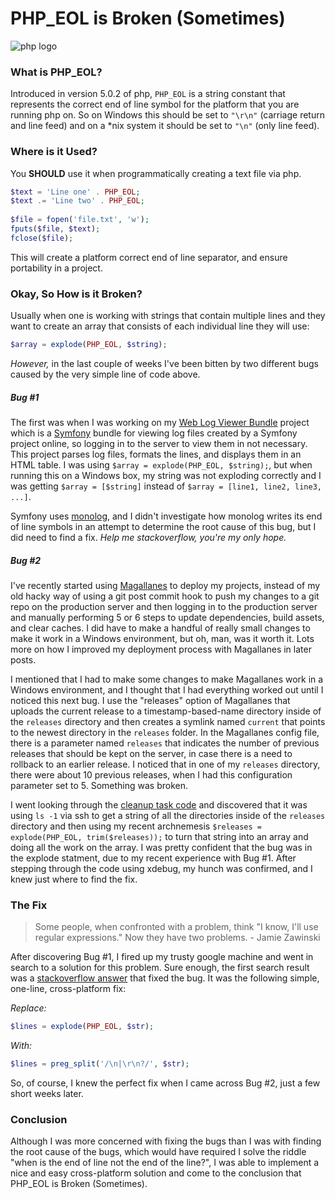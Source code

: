 # PHP_EOL is Broken (Sometimes)

![php logo](/img/php.png "php logo")

### What is PHP_EOL?

Introduced in version 5.0.2 of php, `PHP_EOL` is a string constant that represents the correct end of line symbol for 
the platform that you are running php on.
So on Windows this should be set to `"\r\n"` (carriage return and line feed) and on a *nix system it should be set to
`"\n"` (only line feed).

### Where is it Used?
You **SHOULD** use it when programmatically creating a text file via php.

```php
$text = 'Line one' . PHP_EOL;
$text .= 'Line two' . PHP_EOL;
 
$file = fopen('file.txt', 'w');
fputs($file, $text);
fclose($file);
```
This will create a platform correct end of line separator, and ensure portability in a project.

### Okay, So How is it Broken?
Usually when one is working with strings that contain multiple lines and they want to create an array that consists of
each individual line they will use: 
```php
$array = explode(PHP_EOL, $string);
```
*However,* in the last couple of weeks I've been bitten by two different bugs caused by the very simple line of code above.

##### Bug #1
The first was when I was working on my [Web Log Viewer Bundle](https://github.com/eidsonator/WebLogViewerBundle) project
which is a [Symfony](https://symfony.com/) bundle for viewing log files created by a Symfony project online, so logging 
in to the server to view them in not necessary.  This project parses log files, formats the lines, and displays them
in an HTML table.  I was using `$array = explode(PHP_EOL, $string);`, but when running this on a Windows box, my string 
was not exploding correctly and I was getting `$array = [$string]` instead of `$array = [line1, line2, line3, ...]`. 

Symfony uses [monolog](https://github.com/Seldaek/monolog), and I didn't investigate how monolog writes its end of line
symbols in an attempt to determine the root cause of this bug, but I did need to find a fix.
*Help me stackoverflow, you're my only hope.*

##### Bug #2   
I've recently started using [Magallanes](http://www.magephp.com/) to deploy my projects, instead of my old hacky way of
using a git post commit hook to push my changes to a git repo on the production server and then logging in to the production
server and manually performing 5 or 6 steps to update dependencies, build assets, and clear caches. I did have to make 
a handful of really small changes to make it work in a Windows environment, but oh, man, was it worth it. Lots more on
how I improved my deployment process with Magallanes in later posts.

I mentioned that I had to make some changes to make Magallanes work in a Windows environment, and I thought that I had 
everything worked out until I noticed this next bug.  I use the "releases" option of Magallanes that uploads the current
release to a timestamp-based-name directory inside of the `releases` directory and then creates a symlink named `current`
that points to the newest directory in the `releases` folder.  In the Magallanes config file, there is a parameter named
`releases` that indicates the number of previous releases that should be kept on the server, in case there is a need to 
rollback to an earlier release.  I noticed that in one of my `releases` directory, there were about 10 previous releases,
when I had this configuration parameter set to 5.  Something was broken.

I went looking through the [cleanup task code](https://github.com/andres-montanez/Magallanes/blob/master/src/Task/BuiltIn/Deploy/Release/CleanupTask.php)
and discovered that it was using `ls -1` via ssh to get a string of all the directories inside of the `releases` directory
and then using my recent archnemesis `$releases = explode(PHP_EOL, trim($releases));` to turn that string into an array
and doing all the work on the array.  I was pretty confident that the bug was in the explode statment, due to my recent
experience with Bug #1.  After stepping through the code using xdebug, my hunch was confirmed, and I knew just where to 
find the fix.   


### The Fix
> Some people, when confronted with a problem, think "I know, I'll use regular expressions."
> Now they have two problems. -  Jamie Zawinski

After discovering Bug #1, I fired up my trusty google machine and went in search to a solution for this problem.
Sure enough, the first search result was a [stackoverflow answer](https://stackoverflow.com/a/5053394) that fixed the bug.
It was the following simple, one-line, cross-platform fix: 

*Replace:*
```php
$lines = explode(PHP_EOL, $str);
```
*With:*
```php
$lines = preg_split('/\n|\r\n?/', $str);
```

So, of course, I knew the perfect fix when I came across Bug #2, just a few short weeks later.

### Conclusion

Although I was more concerned with fixing the bugs than I was with finding the root cause of the bugs, which would have 
required I solve the riddle "when is the end of line not the end of the line?", I was able to implement a nice and easy
cross-platform solution and come to the conclusion that PHP_EOL is Broken (Sometimes).


  
